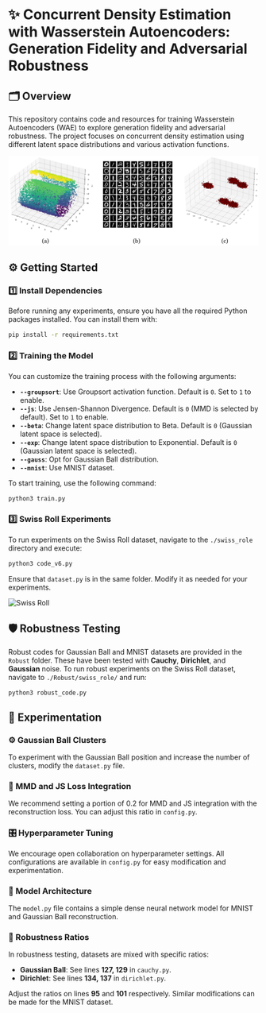 # ✨ Concurrent Density Estimation with Wasserstein Autoencoders: Generation Fidelity and Adversarial Robustness

## 🗂️ Overview
This repository contains code and resources for training Wasserstein Autoencoders (WAE) to explore generation fidelity and adversarial robustness. The project focuses on concurrent density estimation using different latent space distributions and various activation functions. 

![Datasets](https://github.com/Thecoder1012/Decons_Wae/blob/main/assets/dataset(2).png)

## ⚙️ Getting Started

### 1️⃣ Install Dependencies
Before running any experiments, ensure you have all the required Python packages installed. You can install them with:

```bash
pip install -r requirements.txt
```

### 2️⃣ Training the Model

You can customize the training process with the following arguments:

- **`--groupsort`**: Use Groupsort activation function. Default is `0`. Set to `1` to enable.
- **`--js`**: Use Jensen-Shannon Divergence. Default is `0` (MMD is selected by default). Set to `1` to enable.
- **`--beta`**: Change latent space distribution to Beta. Default is `0` (Gaussian latent space is selected).
- **`--exp`**: Change latent space distribution to Exponential. Default is `0` (Gaussian latent space is selected).
- **`--gauss`**: Opt for Gaussian Ball distribution.
- **`--mnist`**: Use MNIST dataset.

To start training, use the following command:

```bash
python3 train.py
```

### 3️⃣ Swiss Roll Experiments

To run experiments on the Swiss Roll dataset, navigate to the `./swiss_role` directory and execute:

```bash
python3 code_v6.py
```

Ensure that `dataset.py` is in the same folder. Modify it as needed for your experiments.

![Swiss Roll](https://github.com/user-attachments/assets/67582f12-da1e-44f5-a228-6cb9462dbe30)

## 🛡️ Robustness Testing

Robust codes for Gaussian Ball and MNIST datasets are provided in the `Robust` folder. These have been tested with **Cauchy**, **Dirichlet**, and **Gaussian** noise. To run robust experiments on the Swiss Roll dataset, navigate to `./Robust/swiss_role/` and run:

```bash
python3 robust_code.py
```

## 🧪 Experimentation

### ⚙️ Gaussian Ball Clusters
To experiment with the Gaussian Ball position and increase the number of clusters, modify the `dataset.py` file.

### 🔄 MMD and JS Loss Integration
We recommend setting a portion of 0.2 for MMD and JS integration with the reconstruction loss. You can adjust this ratio in `config.py`.

### 🎛️ Hyperparameter Tuning
We encourage open collaboration on hyperparameter settings. All configurations are available in `config.py` for easy modification and experimentation.

### 🧠 Model Architecture
The `model.py` file contains a simple dense neural network model for MNIST and Gaussian Ball reconstruction.

### 🧩 Robustness Ratios
In robustness testing, datasets are mixed with specific ratios:
- **Gaussian Ball**: See lines **127, 129** in `cauchy.py`.
- **Dirichlet**: See lines **134, 137** in `dirichlet.py`.

Adjust the ratios on lines **95** and **101** respectively. Similar modifications can be made for the MNIST dataset.
